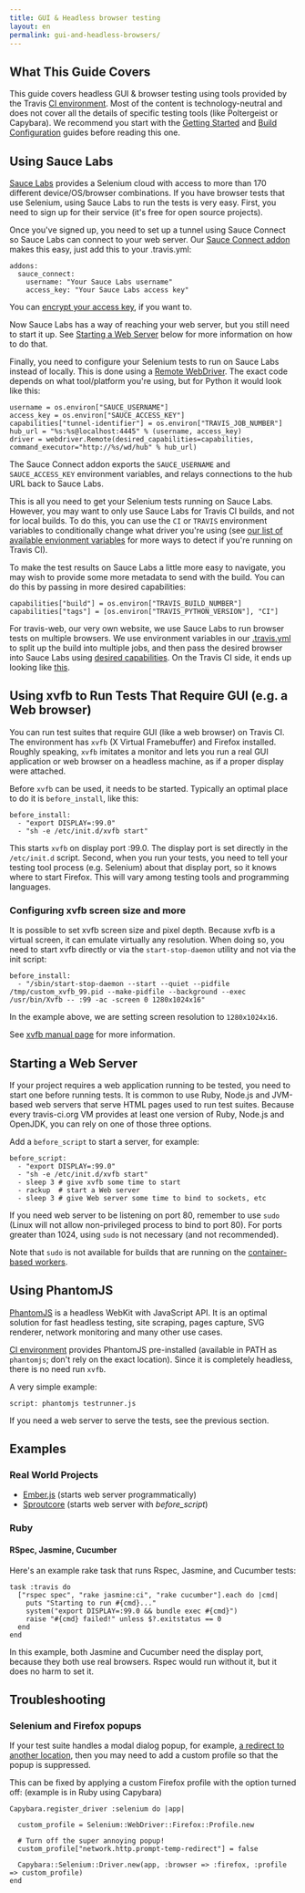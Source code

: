 ```yaml
---
title: GUI & Headless browser testing
layout: en
permalink: gui-and-headless-browsers/
---
```


## What This Guide Covers

This guide covers headless GUI & browser testing using tools provided by the Travis [CI environment](/user/ci-environment/). Most of the content is technology-neutral and does not cover all the details of specific testing tools (like Poltergeist or Capybara). We recommend you start with the [Getting Started](/user/getting-started/) and [Build Configuration](/user/build-configuration/) guides before reading this one.

## Using Sauce Labs

[Sauce Labs](https://saucelabs.com) provides a Selenium cloud with access to more than 170 different device/OS/browser combinations. If you have browser tests that use Selenium, using Sauce Labs to run the tests is very easy. First, you need to sign up for their service (it's free for open source projects).

Once you've signed up, you need to set up a tunnel using Sauce Connect so Sauce Labs can connect to your web server. Our [Sauce Connect addon](/user/addons/#Sauce-Connect) makes this easy, just add this to your .travis.yml:

    addons:
      sauce_connect:
        username: "Your Sauce Labs username"
        access_key: "Your Sauce Labs access key"

You can [encrypt your access key](/user/encryption-keys/), if you want to.

Now Sauce Labs has a way of reaching your web server, but you still need to start it up. See [Starting a Web Server](#Starting-a-Web-Server) below for more information on how to do that.

Finally, you need to configure your Selenium tests to run on Sauce Labs instead of locally. This is done using a [Remote WebDriver](https://code.google.com/p/selenium/wiki/RemoteWebDriver). The exact code depends on what tool/platform you're using, but for Python it would look like this:

    username = os.environ["SAUCE_USERNAME"]
    access_key = os.environ["SAUCE_ACCESS_KEY"]
    capabilities["tunnel-identifier"] = os.environ["TRAVIS_JOB_NUMBER"]
    hub_url = "%s:%s@localhost:4445" % (username, access_key)
    driver = webdriver.Remote(desired_capabilities=capabilities, command_executor="http://%s/wd/hub" % hub_url)

The Sauce Connect addon exports the `SAUCE_USERNAME` and `SAUCE_ACCESS_KEY` environment variables, and relays connections to the hub URL back to Sauce Labs.

This is all you need to get your Selenium tests running on Sauce Labs. However, you may want to only use Sauce Labs for Travis CI builds, and not for local builds. To do this, you can use the `CI` or `TRAVIS` environment variables to conditionally change what driver you're using (see [our list of available envionment variables](/user/ci-environment/#Environment-variables) for more ways to detect if you're running on Travis CI).

To make the test results on Sauce Labs a little more easy to navigate, you may wish to provide some more metadata to send with the build. You can do this by passing in more desired capabilities:

    capabilities["build"] = os.environ["TRAVIS_BUILD_NUMBER"]
    capabilities["tags"] = [os.environ["TRAVIS_PYTHON_VERSION"], "CI"]

For travis-web, our very own website, we use Sauce Labs to run browser tests on multiple browsers. We use environment variables in our [.travis.yml](https://github.com/travis-ci/travis-web/blob/15dc5ff92184db7044f0ce3aa451e57aea58ee19/.travis.yml#L14-15) to split up the build into multiple jobs, and then pass the desired browser into Sauce Labs using [desired capabilities](https://github.com/travis-ci/travis-web/blob/15dc5ff92184db7044f0ce3aa451e57aea58ee19/script/saucelabs.rb#L9-13). On the Travis CI side, it ends up looking like [this](https://travis-ci.org/travis-ci/travis-web/builds/12857641).

## Using xvfb to Run Tests That Require GUI (e.g. a Web browser)

You can run test suites that require GUI (like a web browser) on Travis CI. The environment has `xvfb` (X Virtual Framebuffer) and Firefox installed. Roughly speaking, `xvfb` imitates a monitor and lets you run a real GUI application or web browser on a headless machine, as if a proper display were attached.

Before `xvfb` can be used, it needs to be started. Typically an optimal place to do it is `before_install`, like this:

    before_install:
      - "export DISPLAY=:99.0"
      - "sh -e /etc/init.d/xvfb start"

This starts `xvfb` on display port :99.0. The display port is set directly in the `/etc/init.d` script. Second, when you run your tests, you need to tell your testing tool process (e.g. Selenium) about that display port, so it knows where to start Firefox. This will vary among testing tools and programming languages.

### Configuring xvfb screen size and more

It is possible to set xvfb screen size and pixel depth. Because xvfb is a virtual screen, it can emulate virtually any resolution. When doing so, you need to start
xvfb directly or via the `start-stop-daemon` utility and not via the init script:

    before_install:
      - "/sbin/start-stop-daemon --start --quiet --pidfile /tmp/custom_xvfb_99.pid --make-pidfile --background --exec /usr/bin/Xvfb -- :99 -ac -screen 0 1280x1024x16"

In the example above, we are setting screen resolution to `1280x1024x16`.

See [xvfb manual page](http://www.xfree86.org/4.0.1/Xvfb.1.html) for more information.


## Starting a Web Server

If your project requires a web application running to be tested, you need to start one before running tests. It is common to use Ruby, Node.js and JVM-based web servers
that serve HTML pages used to run test suites. Because every travis-ci.org VM provides at least one version of Ruby, Node.js and OpenJDK, you can rely on one of those
three options.

Add a `before_script` to start a server, for example:

    before_script:
      - "export DISPLAY=:99.0"
      - "sh -e /etc/init.d/xvfb start"
      - sleep 3 # give xvfb some time to start
      - rackup  # start a Web server
      - sleep 3 # give Web server some time to bind to sockets, etc

If you need web server to be listening on port 80, remember to use `sudo` (Linux will not allow non-privileged process to bind to port 80). For ports greater than 1024, using `sudo` is not necessary (and not recommended).

<div class="note-box">
Note that <code>sudo</code> is not available for builds that are running on the <a href="/user/workers/container-based-infrastructure">container-based workers</a>.
</div>


## Using PhantomJS

[PhantomJS](http://phantomjs.org/) is a headless WebKit with JavaScript API. It is an optimal solution for fast headless testing, site scraping, pages capture, SVG renderer, network monitoring and many other use cases.

[CI environment](/user/ci-environment/) provides PhantomJS pre-installed (available in PATH as `phantomjs`; don't rely on the exact location). Since it is completely headless, there is no need run `xvfb`.

A very simple example:

    script: phantomjs testrunner.js

If you need a web server to serve the tests, see the previous section.

## Examples

### Real World Projects

 * [Ember.js](https://github.com/emberjs/ember.js/blob/master/.travis.yml) (starts web server programmatically)
 * [Sproutcore](https://github.com/sproutcore/sproutcore/blob/master/.travis.yml) (starts web server with *before_script*)

### Ruby

#### RSpec, Jasmine, Cucumber

Here's an example rake task that runs Rspec, Jasmine, and Cucumber tests:

    task :travis do
      ["rspec spec", "rake jasmine:ci", "rake cucumber"].each do |cmd|
        puts "Starting to run #{cmd}..."
        system("export DISPLAY=:99.0 && bundle exec #{cmd}")
        raise "#{cmd} failed!" unless $?.exitstatus == 0
      end
    end

In this example, both Jasmine and Cucumber need the display port, because they both use real browsers. Rspec would run without it, but it does no harm to set it.

## Troubleshooting

### Selenium and Firefox popups

If your test suite handles a modal dialog popup, for example, [a redirect to another location](https://support.mozilla.org/en-US/questions/792131), then you may need to add a custom profile so that the popup is suppressed.

This can be fixed by applying a custom Firefox profile with the option turned off: (example is in Ruby using Capybara)

    Capybara.register_driver :selenium do |app|

      custom_profile = Selenium::WebDriver::Firefox::Profile.new

      # Turn off the super annoying popup!
      custom_profile["network.http.prompt-temp-redirect"] = false

      Capybara::Selenium::Driver.new(app, :browser => :firefox, :profile => custom_profile)
    end


